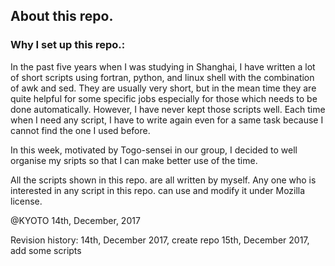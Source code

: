 ## About this repo. 

### Why I set up this repo.:

In the past five years when I was studying in Shanghai, I have written a lot of short scripts using fortran, python, and linux shell with the combination of awk and sed. They are usually very short, but in the mean time they are quite helpful for some specific jobs especially for those which needs to be done automatically. However, I have never kept those scripts well. Each time when I need any script, I have to write again even for a same task because I cannot find the one I used before.

In this week, motivated by Togo-sensei in our group, I decided to well organise my sripts so that I can make better use of the time.

All the scripts shown in this repo. are all written by myself. Any one who is interested in any script in this repo. can use and modify it under Mozilla license.

@KYOTO
14th, December, 2017 

Revision history:
14th, December 2017, create repo
15th, December 2017, add some scripts
